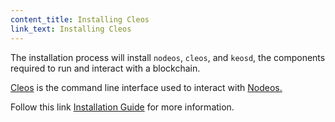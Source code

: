 ```yaml
---
content_title: Installing Cleos
link_text: Installing Cleos
---
```


The installation process will install `nodeos`, `cleos`, and `keosd`, the components required to run and interact with a blockchain. 

[Cleos](https://developers.eos.io/welcome/latest/glossary/index/#cleos) is the command line interface used to interact with [Nodeos.](https://developers.eos.io/welcome/latest/glossary/index/#nodeos)

Follow this link [Installation Guide](https://developers.eos.io/manuals/eos/latest/install/index) for more information.

